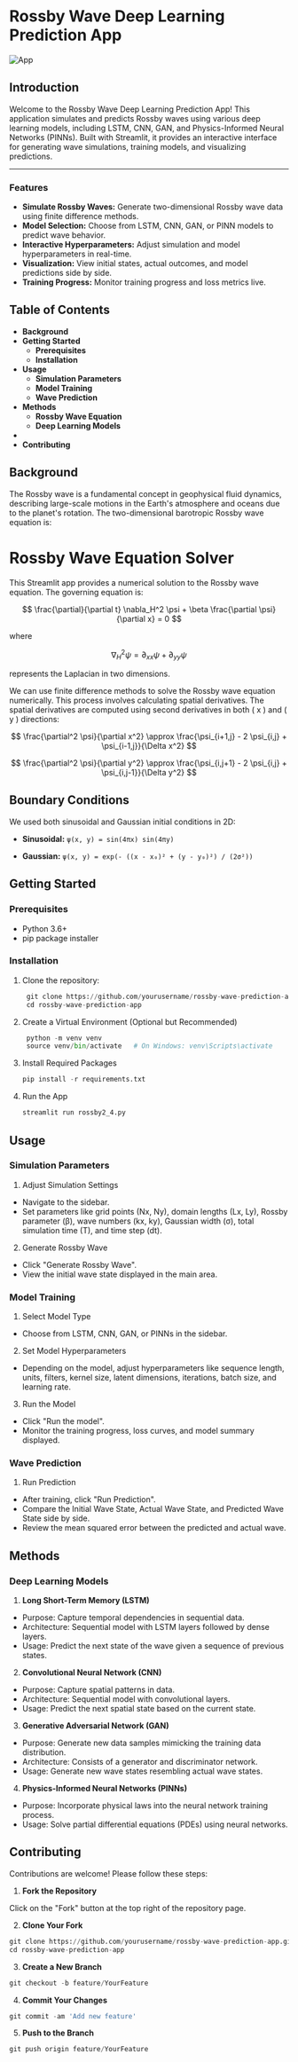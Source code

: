 # Rossby Wave Deep Learning Prediction App

![App](rossby_fast_gif.gif)

## Introduction
Welcome to the Rossby Wave Deep Learning Prediction App! This application simulates and predicts Rossby waves using various deep learning models, including LSTM, CNN, GAN, and Physics-Informed Neural Networks (PINNs). Built with Streamlit, it provides an interactive interface for generating wave simulations, training models, and visualizing predictions.

---

### Features

- **Simulate Rossby Waves:** Generate two-dimensional Rossby wave data using finite difference methods.
- **Model Selection:** Choose from LSTM, CNN, GAN, or PINN models to predict wave behavior.
- **Interactive Hyperparameters:** Adjust simulation and model hyperparameters in real-time.
- **Visualization:** View initial states, actual outcomes, and model predictions side by side.
- **Training Progress:** Monitor training progress and loss metrics live.

## Table of Contents
- **Background**
- **Getting Started**
  - **Prerequisites**
  - **Installation**
- **Usage**
  - **Simulation Parameters**
  - **Model Training**
  - **Wave Prediction**
- **Methods**
  - **Rossby Wave Equation**
  - **Deep Learning Models**
- 
- **Contributing**

## Background
The Rossby wave is a fundamental concept in geophysical fluid dynamics, describing large-scale motions in the Earth's atmosphere and oceans due to the planet's rotation. The two-dimensional barotropic Rossby wave equation is:

# Rossby Wave Equation Solver

This Streamlit app provides a numerical solution to the Rossby wave equation. The governing equation is:

$$
\frac{\partial}{\partial t} \nabla_H^2 \psi + \beta \frac{\partial \psi}{\partial x} = 0
$$

where

$$
\nabla_H^2 \psi = \partial_{xx} \psi + \partial_{yy} \psi
$$

represents the Laplacian in two dimensions.

We can use finite difference methods to solve the Rossby wave equation numerically. This process involves calculating spatial derivatives. The spatial derivatives are computed using second derivatives in both \( x \) and \( y \) directions:

$$
\frac{\partial^2 \psi}{\partial x^2} \approx \frac{\psi_{i+1,j} - 2 \psi_{i,j} + \psi_{i-1,j}}{\Delta x^2}
$$

$$
\frac{\partial^2 \psi}{\partial y^2} \approx \frac{\psi_{i,j+1} - 2 \psi_{i,j} + \psi_{i,j-1}}{\Delta y^2}
$$

## Boundary Conditions

We used both sinusoidal and Gaussian initial conditions in 2D:

- **Sinusoidal:**
  `ψ(x, y) = sin(4πx) sin(4πy)`

- **Gaussian:**
  `ψ(x, y) = exp(- ((x - x₀)² + (y - y₀)²) / (2σ²))`

## Getting Started

### Prerequisites
- Python 3.6+
- pip package installer

### Installation
1. Clone the repository:
   ```python
    git clone https://github.com/yourusername/rossby-wave-prediction-app.git
    cd rossby-wave-prediction-app
   ```
2. Create a Virtual Environment (Optional but Recommended)
   ```python
    python -m venv venv
    source venv/bin/activate   # On Windows: venv\Scripts\activate
   ```

3. Install Required Packages

    ```python
    pip install -r requirements.txt
    ```

4. Run the App

    ```python
    streamlit run rossby2_4.py
    ```

## Usage
### Simulation Parameters
1. Adjust Simulation Settings

  - Navigate to the sidebar.
  - Set parameters like grid points (Nx, Ny), domain lengths (Lx, Ly), Rossby parameter (β), wave numbers (kx, ky), Gaussian width (σ), total simulation time (T), and time step (dt).

2. Generate Rossby Wave

  - Click "Generate Rossby Wave".
  - View the initial wave state displayed in the main area.

### Model Training
1. Select Model Type

  - Choose from LSTM, CNN, GAN, or PINNs in the sidebar.
2. Set Model Hyperparameters

  - Depending on the model, adjust hyperparameters like sequence length, units, filters, kernel size, latent dimensions, iterations, batch size, and learning rate.
3. Run the Model

  - Click "Run the model".
  - Monitor the training progress, loss curves, and model summary displayed.

### Wave Prediction
1. Run Prediction

- After training, click "Run Prediction".
- Compare the Initial Wave State, Actual Wave State, and Predicted Wave State side by side.
- Review the mean squared error between the predicted and actual wave.

## Methods

### Deep Learning Models
1. **Long Short-Term Memory (LSTM)**
- Purpose: Capture temporal dependencies in sequential data.
- Architecture: Sequential model with LSTM layers followed by dense layers.
- Usage: Predict the next state of the wave given a sequence of previous states.

2. **Convolutional Neural Network (CNN)**
- Purpose: Capture spatial patterns in data.
- Architecture: Sequential model with convolutional layers.
- Usage: Predict the next spatial state based on the current state.

3. **Generative Adversarial Network (GAN)**
- Purpose: Generate new data samples mimicking the training data distribution.
- Architecture: Consists of a generator and discriminator network.
- Usage: Generate new wave states resembling actual wave states.

4. **Physics-Informed Neural Networks (PINNs)**
- Purpose: Incorporate physical laws into the neural network training process.
- Usage: Solve partial differential equations (PDEs) using neural networks.

## Contributing
Contributions are welcome! Please follow these steps:

1. **Fork the Repository**

Click on the "Fork" button at the top right of the repository page.

2. **Clone Your Fork**

```python
git clone https://github.com/yourusername/rossby-wave-prediction-app.git
cd rossby-wave-prediction-app
```

3. **Create a New Branch**

```python
git checkout -b feature/YourFeature
```

4. **Commit Your Changes**

```python
git commit -am 'Add new feature'
```

5. **Push to the Branch**

```python
git push origin feature/YourFeature
```